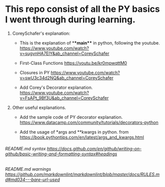 # This repo consist of all the PY basics I went through during learning.

1. CoreySchafer's explanation:

   - This is the explanation of \***\*main\*\*** in python, following the youtube. <https://www.youtube.com/watch?v=sugvnHA7ElY&ab_channel=CoreySchafer>

   - First-Class Functions <https://youtu.be/kr0mpwqttM0>
   - Closures in PY <https://www.youtube.com/watch?v=swU3c34d2NQ&ab_channel=CoreySchafer>
   - Add Corey's Decorator explanation. <https://www.youtube.com/watch?v=FsAPt_9Bf3U&ab_channel=CoreySchafer>

2. Other useful explanations.

   - Add the sample code of PY decorator explanation. <https://www.datacamp.com/community/tutorials/decorators-python>

   - Add the usage of \*args and \*\*kwargs in python. from <https://book.pythontips.com/en/latest/args_and_kwargs.html>

###### README.md syntax <https://docs.github.com/en/github/writing-on-github/basic-writing-and-formatting-syntax#headings>

###### README.md warnings <https://github.com/markdownlint/markdownlint/blob/master/docs/RULES.md#md034---bare-url-used>
